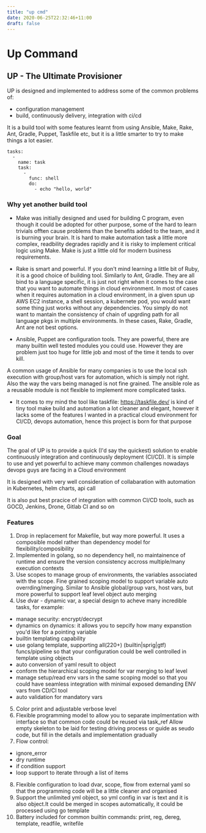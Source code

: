 ```yaml
---
title: "up cmd"
date: 2020-06-25T22:32:46+11:00
draft: false
---
```


# Up Command

## UP  -       The Ultimate Provisioner

UP is designed and implemented to address some of the common problems of:

  * configuration management
  * build, continuously delivery, integration with ci/cd

It is a build tool with some features learnt from using Ansible, Make, Rake, Ant, Gradle, Puppet, Taskfile etc, but it is a little smarter to try to make things a lot easier.


```
tasks:
  -
    name: task
    task:
      -
        func: shell
        do:
          - echo "hello, world"
```


###  Why yet another build tool

* Make was initially designed and used for building C program, even though it could be adopted for other purpose, some of the hard to learn trivials offten cause problems than the benefits added to the team, and it is burning your brain. It is hard to make automation task a little more complex, readbility degrades rapidly and it is risky to implement critical logic using Make. Make is just a little old for modern business requirements.

* Rake is smart and powerful. If you don't mind learning a little bit of Ruby, it is a good choice of building tool. Similarly to Ant, Gradle. They are all bind to a language specific, it is just not right when it comes to the case that you want to automate things in cloud environment. In most of cases when it requires automation in a cloud environment, in a given spun up AWS EC2 instance, a shell session, a kubernete pod, you would want some thing just works without any dependencies. You simply do not want to mantain the consistency of chain of upgrding path for all language pkgs in multiple environments. In these cases, Rake, Gradle, Ant are not best options.

* Ansible, Puppet are configuration tools. They are powerful, there are many builtin well tested modules you could use. However they are problem just too huge for little job and most of the time it tends to over kill.

A common usage of Ansible for many companies is to use the local ssh execution with group/host vars for automation, which is simply not right. Also the way the vars being managed is not fine grained. The ansible role as a reusable module is not flexible to implement more complicated tasks.

* It comes to my mind the tool like taskfile: https://taskfile.dev/ is kind of tiny tool make build and automation a lot cleaner and elegant, however it lacks some of the features I wanted in a practical cloud environment for CI/CD, devops automation, hence this project is born for that purpose


### Goal

The goal of UP is to provide a quick (I'd say the quickest) solution to enable continuously integration and continuously deployment (CI/CD). It is simple to use and yet powerful to achieve many common challenges nowadays devops guys are facing in a Cloud environment

It is designed with very well consideration of collabaration with automation in Kubernetes, helm charts, api call

It is also put best pracice of integration with common CI/CD tools, such as GOCD, Jenkins, Drone, Gitlab CI and so on

### Features

1. Drop in replacement for Makefile, but way more powerful. It uses a composible model rather than dependency model for flexibility/composibility
2. Implemented in golang, so no dependency hell, no maintainence of runtime and ensure the version consistency accross multiple/many execution contexts
3. Use scopes to manage group of environments, the variables associated with the scope. Fine grained scoping model to support variable auto overrding/merging. Similar to Ansible global/group vars, host vars, but more powerful to support leaf level object auto merging
4. Use dvar - dynamic var, a special design to acheve many incredible tasks, for example:
  * manage security: encrypt/decrypt
  * dynamics on dynamics: it allows you to sepcify how many expanstion you'd like for a pointing variable
  * builtin templating capability
  * use golang template, supporting all(220+) (builtin|sprig|gtf) funcs/pipeline so that your configuration could be well controlled in template using objects
  * auto conversion of yaml result to object
  * conform the hierarchical scoping model for var merging to leaf level
  * manage setup/read env vars in the same scoping model so that you could have seamless integration with minimal exposed demanding ENV vars from CD/CI tool
  * auto validation for mandatory vars
5. Color print and adjustable verbose level
6. Flexible programming model to allow you to separate implmentation with interface so that common code could be reused via task_ref
Allow empty skeleton to be laid for testing driving process or guide as seudo code, but fill in the details and implementation gradually
7. Flow control:
  * ignore_error
  * dry runtime
  * if condition support
  * loop support to iterate through a list of items
8. Flexible configuration to load dvar, scope, flow from external yaml so that the programming code will be a little cleaner and organised
9. Support the unlimited yml object, so yml config in var is text and it is also object.It could be merged in scopes automatically, it could be processed using go template
10. Battery included for common builtin commands: print, reg, dereg, template, readfile, writefile
